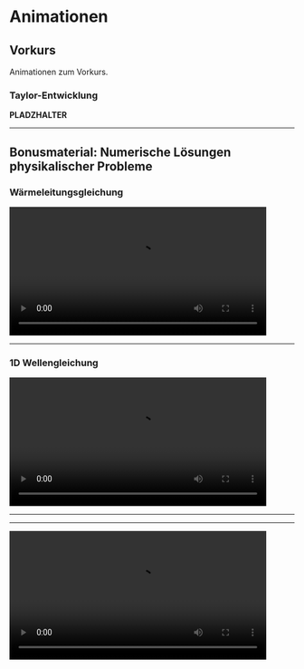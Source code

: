 # Animationen

## Vorkurs

Animationen zum Vorkurs.

### Taylor-Entwicklung

**PLADZHALTER**

---

## Bonusmaterial: Numerische Lösungen physikalischer Probleme

### Wärmeleitungsgleichung


<video autoplay data-autoplay width="90%" src="index_media/heat_equation.mp4" loop="true"><video>


---


### 1D Wellengleichung

<video autoplay data-autoplay width="90%" src="index_media/tsunami3.mp4" loop="true"><video>

---

---

<video autoplay data-autoplay width="90%" src="index_media/taylor_HD.mp4" loop="true"><video>